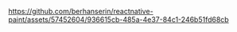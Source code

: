 

https://github.com/berhanserin/reactnative-paint/assets/57452604/936615cb-485a-4e37-84c1-246b51fd68cb

